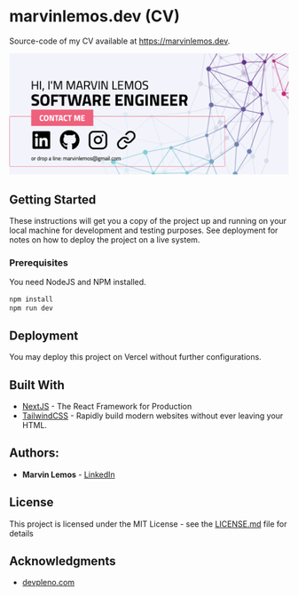 # marvinlemos.dev (CV) 
Source-code of my CV available at https://marvinlemos.dev.

![PREVIEW](https://github.com/marvinlemos/marvinlemos.dev/blob/master/cover.png?raw=true)

## Getting Started

These instructions will get you a copy of the project up and running on your local machine for development and testing purposes. See deployment for notes on how to deploy the project on a live system.

### Prerequisites

You need NodeJS and NPM installed.

```
npm install
npm run dev
```


## Deployment

You may deploy this project on Vercel without further configurations.

## Built With

* [NextJS](https://nextjs.org) - The React Framework for Production
* [TailwindCSS](https://tailwindcss.com) - Rapidly build modern websites without ever leaving your HTML.

## Authors:

* **Marvin Lemos** - [LinkedIn](https://www.linkedin.com/in/marvinlemos)

## License

This project is licensed under the MIT License - see the [LICENSE.md](LICENSE.md) file for details

## Acknowledgments

* [devpleno.com](devpleno.com)
